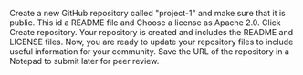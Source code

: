 Create a new GitHub repository called "project-1" and make sure that it is public.
This id a README file and Choose a license  as Apache 2.0.
Click Create repository. Your repository is created and includes the README and LICENSE files. Now, you are ready to update your repository files to include useful information for your community.
Save the URL of the repository in a Notepad to submit later for peer review.

